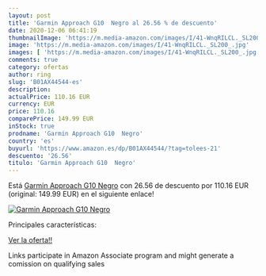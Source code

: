 ```yaml
---
layout: post
title: 'Garmin Approach G10  Negro al 26.56 % de descuento'
date: 2020-12-06 06:41:19
thumbnailImage: 'https://m.media-amazon.com/images/I/41-WnqRILCL._SL200_.jpg'
image: 'https://m.media-amazon.com/images/I/41-WnqRILCL._SL200_.jpg'
images: [ 'https://m.media-amazon.com/images/I/41-WnqRILCL._SL200_.jpg' ]
comments: true
category: ofertas
author: ring
slug: 'B01AX44544-es'
description:
actualPrice: 110.16 EUR
currency: EUR
price: 110.16
comparePrice: 149.99 EUR
inStock: true
prodname: 'Garmin Approach G10  Negro'
country: 'es'
buyurl: 'https://www.amazon.es/dp/B01AX44544/?tag=tolees-21'
descuento: '26.56'
titulo: 'Garmin Approach G10  Negro'
---
```


Está [Garmin Approach G10  Negro](https://www.amazon.es/dp/B01AX44544/?tag=tolees-21) con 26.56 de descuento por 110.16 EUR (original: 149.99 EUR) en el siguiente enlace!

[![Garmin Approach G10  Negro](https://m.media-amazon.com/images/I/41-WnqRILCL._SL200_.jpg)](https://www.amazon.es/dp/B01AX44544/?tag=tolees-21)

Principales características:


[Ver la oferta!!](https://www.amazon.es/dp/B01AX44544/?tag=tolees-21)

Links participate in Amazon Associate program and might generate a comission on qualifying sales


